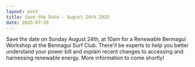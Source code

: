 ```yaml
---
layout: post
title: Save the Date - August 24th 2025
date: 2025-07-20
---
```


Save the date on Sunday August 24th, at 10am for a Renewable Bermagui Workshop at the Bermagui Surf Club.
There'll be experts to help you better understand your power bill and explain recent changes to accessing and harnessing renewable energy.
More information to come shortly!